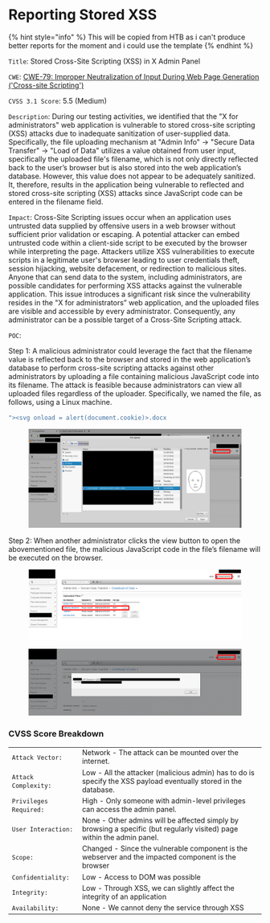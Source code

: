 # Reporting Stored XSS

{% hint style="info" %}
This will be copied from HTB as i can't produce better reports for the moment and i could use the template
{% endhint %}

`Title`: Stored Cross-Site Scripting (XSS) in X Admin Panel

`CWE`: [CWE-79: Improper Neutralization of Input During Web Page Generation ('Cross-site Scripting')](https://cwe.mitre.org/data/definitions/79.html)

`CVSS 3.1 Score`: 5.5 (Medium)

`Description`: During our testing activities, we identified that the "X for administrators" web application is vulnerable to stored cross-site scripting (XSS) attacks due to inadequate sanitization of user-supplied data. Specifically, the file uploading mechanism at "Admin Info" -> "Secure Data Transfer" -> "Load of Data" utilizes a value obtained from user input, specifically the uploaded file's filename, which is not only directly reflected back to the user’s browser but is also stored into the web application’s database. However, this value does not appear to be adequately sanitized. It, therefore, results in the application being vulnerable to reflected and stored cross-site scripting (XSS) attacks since JavaScript code can be entered in the filename field.

`Impact`: Cross-Site Scripting issues occur when an application uses untrusted data supplied by offensive users in a web browser without sufficient prior validation or escaping. A potential attacker can embed untrusted code within a client-side script to be executed by the browser while interpreting the page. Attackers utilize XSS vulnerabilities to execute scripts in a legitimate user's browser leading to user credentials theft, session hijacking, website defacement, or redirection to malicious sites. Anyone that can send data to the system, including administrators, are possible candidates for performing XSS attacks against the vulnerable application. This issue introduces a significant risk since the vulnerability resides in the "X for administrators” web application, and the uploaded files are visible and accessible by every administrator. Consequently, any administrator can be a possible target of a Cross-Site Scripting attack.

`POC`:

Step 1: A malicious administrator could leverage the fact that the filename value is reflected back to the browser and stored in the web application’s database to perform cross-site scripting attacks against other administrators by uploading a file containing malicious JavaScript code into its filename. The attack is feasible because administrators can view all uploaded files regardless of the uploader. Specifically, we named the file, as follows, using a Linux machine.

```javascript
"><svg onload = alert(document.cookie)>.docx
```

<figure><img src="../../../.gitbook/assets/image (4) (1) (1) (1) (1) (1) (1) (1) (1) (1) (1) (1) (1).png" alt=""><figcaption></figcaption></figure>

Step 2: When another administrator clicks the view button to open the abovementioned file, the malicious JavaScript code in the file’s filename will be executed on the browser.

<figure><img src="../../../.gitbook/assets/image (1) (1) (1) (1) (1) (1) (1) (1) (1) (1) (1) (1) (1) (1) (1) (1) (1) (1) (1) (1) (1) (1) (1) (1) (1) (1) (1).png" alt=""><figcaption></figcaption></figure>

<figure><img src="../../../.gitbook/assets/image (3) (1) (1) (1) (1) (1) (1) (1) (1) (1) (1) (1) (1) (1) (1) (1) (1).png" alt=""><figcaption></figcaption></figure>

### CVSS Score Breakdown

|                        |                                                                                                                         |
| ---------------------- | ----------------------------------------------------------------------------------------------------------------------- |
| `Attack Vector:`       | Network - The attack can be mounted over the internet.                                                                  |
| `Attack Complexity:`   | Low - All the attacker (malicious admin) has to do is specify the XSS payload eventually stored in the database.        |
| `Privileges Required:` | High - Only someone with admin-level privileges can access the admin panel.                                             |
| `User Interaction:`    | None - Other admins will be affected simply by browsing a specific (but regularly visited) page within the admin panel. |
| `Scope:`               | Changed - Since the vulnerable component is the webserver and the impacted component is the browser                     |
| `Confidentiality:`     | Low - Access to DOM was possible                                                                                        |
| `Integrity:`           | Low - Through XSS, we can slightly affect the integrity of an application                                               |
| `Availability:`        | None - We cannot deny the service through XSS                                                                           |
